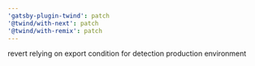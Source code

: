```yaml
---
'gatsby-plugin-twind': patch
'@twind/with-next': patch
'@twind/with-remix': patch
---
```


revert relying on export condition for detection production environment
